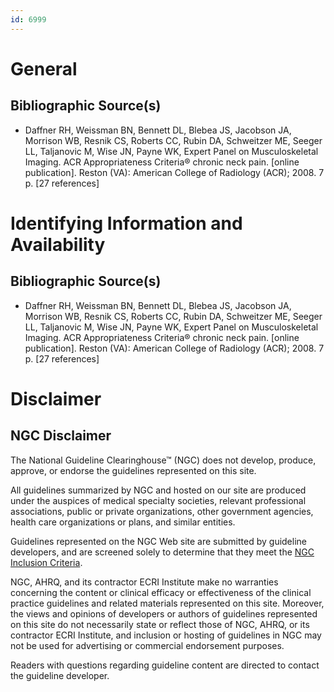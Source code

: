 ```yaml
---
id: 6999
---
```


# General

## Bibliographic Source(s)

- Daffner RH, Weissman BN, Bennett DL, Blebea JS, Jacobson JA, Morrison WB, Resnik CS, Roberts CC, Rubin DA, Schweitzer ME, Seeger LL, Taljanovic M, Wise JN, Payne WK, Expert Panel on Musculoskeletal Imaging. ACR Appropriateness Criteria® chronic neck pain. [online publication]. Reston (VA): American College of Radiology (ACR); 2008. 7 p. [27 references]

# Identifying Information and Availability

## Bibliographic Source(s)

- Daffner RH, Weissman BN, Bennett DL, Blebea JS, Jacobson JA, Morrison WB, Resnik CS, Roberts CC, Rubin DA, Schweitzer ME, Seeger LL, Taljanovic M, Wise JN, Payne WK, Expert Panel on Musculoskeletal Imaging. ACR Appropriateness Criteria® chronic neck pain. [online publication]. Reston (VA): American College of Radiology (ACR); 2008. 7 p. [27 references]

# Disclaimer

## NGC Disclaimer

The National Guideline Clearinghouse™ (NGC) does not develop, produce, approve, or endorse the guidelines represented on this site.

All guidelines summarized by NGC and hosted on our site are produced under the auspices of medical specialty societies, relevant professional associations, public or private organizations, other government agencies, health care organizations or plans, and similar entities.

Guidelines represented on the NGC Web site are submitted by guideline developers, and are screened solely to determine that they meet the [NGC Inclusion Criteria](/help-and-about/summaries/inclusion-criteria).

NGC, AHRQ, and its contractor ECRI Institute make no warranties concerning the content or clinical efficacy or effectiveness of the clinical practice guidelines and related materials represented on this site. Moreover, the views and opinions of developers or authors of guidelines represented on this site do not necessarily state or reflect those of NGC, AHRQ, or its contractor ECRI Institute, and inclusion or hosting of guidelines in NGC may not be used for advertising or commercial endorsement purposes.

Readers with questions regarding guideline content are directed to contact the guideline developer.

